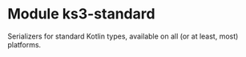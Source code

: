 # Module ks3-standard
Serializers for standard Kotlin types, available on all (or at least, most) platforms.

